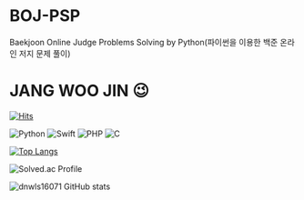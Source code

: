 # BOJ-PSP
Baekjoon Online Judge Problems Solving by Python(파이썬을 이용한 백준 온라인 저지 문제 풀이)

# JANG WOO JIN 😉

[![Hits](https://hits.seeyoufarm.com/api/count/incr/badge.svg?url=https%3A%2F%2Fgithub.com%2Fdnwls16071%2FBOJ-PSP&count_bg=%23DFC20D&title_bg=%23E412E9&icon=&icon_color=%23E7E7E7&title=hits&edge_flat=false)](https://hits.seeyoufarm.com)

![Python](https://img.shields.io/badge/Python-007396.svg?&style=for-the-badge&logo=Python&logoColor=white)
![Swift](https://img.shields.io/badge/Swift-007396.svg?&style=for-the-badge&logo=Swift&logoColor=red)
![PHP](https://img.shields.io/badge/PHP-007396.svg?&style=for-the-badge&logo=PHP&logoColor=blue)
![C](https://img.shields.io/badge/C-007396.svg?&style=for-the-badge&logo=C&logoColor=green)

[![Top Langs](https://github-readme-stats.vercel.app/api/top-langs/?username=dnwls16071)](https://github.com/dnwls16071/github-readme-stats)

![Solved.ac Profile](http://mazassumnida.wtf/api/generate_badge?boj=dnwls4659)

![dnwls16071 GitHub stats](https://github-readme-stats.vercel.app/api?username=dnwls16071&show_icons=true&theme=synthwave)
